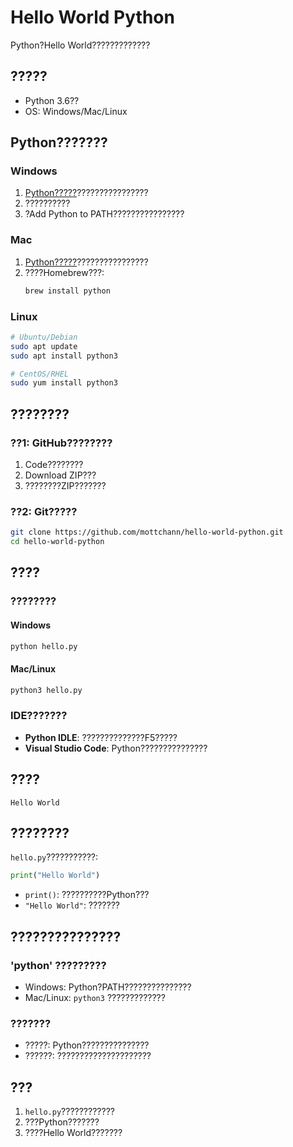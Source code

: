 # Hello World Python

Python?Hello World?????????????

## ?????

- Python 3.6??
- OS: Windows/Mac/Linux

## Python???????

### Windows

1. [Python?????](https://www.python.org/downloads/)????????????????
2. ??????????
3. ?Add Python to PATH????????????????

### Mac

1. [Python?????](https://www.python.org/downloads/)????????????????
2. ????Homebrew???:
   ```bash
   brew install python
   ```

### Linux

```bash
# Ubuntu/Debian
sudo apt update
sudo apt install python3

# CentOS/RHEL
sudo yum install python3
```

## ????????

### ??1: GitHub????????

1. Code????????
2. Download ZIP???
3. ????????ZIP???????

### ??2: Git?????

```bash
git clone https://github.com/mottchann/hello-world-python.git
cd hello-world-python
```

## ????

### ????????

#### Windows

```cmd
python hello.py
```

#### Mac/Linux

```bash
python3 hello.py
```

### IDE???????

- **Python IDLE**: ??????????????F5?????
- **Visual Studio Code**: Python???????????????

## ????

```
Hello World
```

## ????????

`hello.py`???????????:

```python
print("Hello World")
```

- `print()`: ??????????Python???
- `"Hello World"`: ???????

## ???????????????

### 'python' ?????????

- Windows: Python?PATH???????????????
- Mac/Linux: `python3` ?????????????

### ???????

- ?????: Python???????????????
- ??????: ?????????????????????

## ???

1. `hello.py`????????????
2. ???Python???????
3. ????Hello World???????
